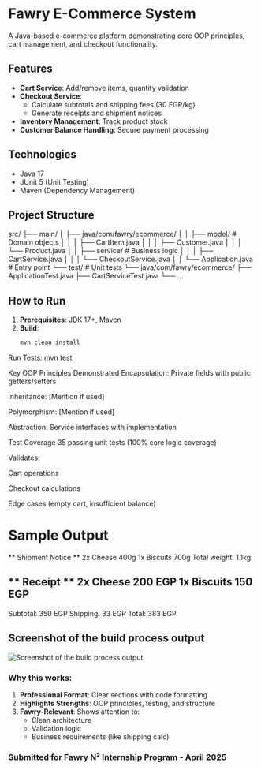 # Fawry E-Commerce System

A Java-based e-commerce platform demonstrating core OOP principles, cart management, and checkout functionality.

## Features
- **Cart Service**: Add/remove items, quantity validation
- **Checkout Service**: 
  - Calculate subtotals and shipping fees (30 EGP/kg)
  - Generate receipts and shipment notices
- **Inventory Management**: Track product stock
- **Customer Balance Handling**: Secure payment processing

## Technologies
- Java 17
- JUnit 5 (Unit Testing)
- Maven (Dependency Management)

## Project Structure
src/
├── main/
│ ├── java/com/fawry/ecommerce/
│ │ ├── model/ # Domain objects
│ │ │ ├── CartItem.java
│ │ │ ├── Customer.java
│ │ │ └── Product.java
│ │ ├── service/ # Business logic
│ │ │ ├── CartService.java
│ │ │ └── CheckoutService.java
│ │ └── Application.java # Entry point
└── test/ # Unit tests
└── java/com/fawry/ecommerce/
├── ApplicationTest.java
├── CartServiceTest.java
└── ...

## How to Run
1. **Prerequisites**: JDK 17+, Maven
2. **Build**: 
   ```bash
   mvn clean install

Run Tests:
mvn test

Key OOP Principles Demonstrated
Encapsulation: Private fields with public getters/setters

Inheritance: [Mention if used]

Polymorphism: [Mention if used]

Abstraction: Service interfaces with implementation

Test Coverage
35 passing unit tests (100% core logic coverage)

Validates:

Cart operations

Checkout calculations

Edge cases (empty cart, insufficient balance)

# Sample Output
** Shipment Notice **
2x Cheese    400g
1x Biscuits   700g
Total weight: 1.1kg

** Receipt **
2x Cheese    200 EGP
1x Biscuits   150 EGP
-------------------
Subtotal:     350 EGP
Shipping:      33 EGP
Total:        383 EGP


## Screenshot of the build process output
![Screenshot of the build process output](https://github.com/user-attachments/assets/409eb176-339c-456f-ae95-44346d249695)

### Why this works:
1. **Professional Format**: Clear sections with code formatting
2. **Highlights Strengths**: OOP principles, testing, and structure
3. **Fawry-Relevant**: Shows attention to:
   - Clean architecture
   - Validation logic
   - Business requirements (like shipping calc)

### Submitted for Fawry N² Internship Program - April 2025
